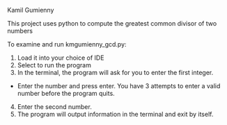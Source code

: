Kamil Gumienny

This project uses python to compute the greatest common divisor of two numbers

To examine and run kmgumienny_gcd.py:

1) Load it into your choice of IDE
2) Select to run the program
3) In the terminal, the program will ask for you to enter the first integer.
* Enter the number and press enter. You have 3 attempts to enter a valid number before the program quits.
4) Enter the second number.
5) The program will output information in the terminal and exit by itself.
